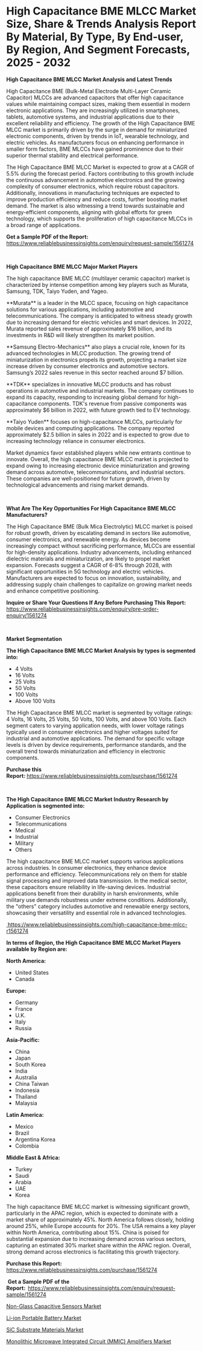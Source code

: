 <p><h1>High Capacitance BME MLCC Market Size, Share & Trends Analysis Report By Material, By Type, By End-user, By Region, And Segment Forecasts, 2025 - 2032</h1></p><p><strong>High Capacitance BME MLCC Market Analysis and Latest Trends</strong></p>
<p><p>High Capacitance BME (Bulk-Metal Electrode Multi-Layer Ceramic Capacitor) MLCCs are advanced capacitors that offer high capacitance values while maintaining compact sizes, making them essential in modern electronic applications. They are increasingly utilized in smartphones, tablets, automotive systems, and industrial applications due to their excellent reliability and efficiency. The growth of the High Capacitance BME MLCC market is primarily driven by the surge in demand for miniaturized electronic components, driven by trends in IoT, wearable technology, and electric vehicles. As manufacturers focus on enhancing performance in smaller form factors, BME MLCCs have gained prominence due to their superior thermal stability and electrical performance.</p><p>The High Capacitance BME MLCC Market is expected to grow at a CAGR of 5.5% during the forecast period. Factors contributing to this growth include the continuous advancement in automotive electronics and the growing complexity of consumer electronics, which require robust capacitors. Additionally, innovations in manufacturing techniques are expected to improve production efficiency and reduce costs, further boosting market demand. The market is also witnessing a trend towards sustainable and energy-efficient components, aligning with global efforts for green technology, which supports the proliferation of high capacitance MLCCs in a broad range of applications.</p></p>
<p><strong>Get a Sample PDF of the Report:&nbsp;</strong> <a href="https://www.reliablebusinessinsights.com/enquiry/request-sample/1561274?utm_campaign=75&utm_medium=2&utm_source=Github&utm_content=ia&utm_term=12022025&utm_id=high-capacitance-bme-mlcc">https://www.reliablebusinessinsights.com/enquiry/request-sample/1561274</a></p>
<p>&nbsp;</p>
<p><strong>High Capacitance BME MLCC Major Market Players</strong></p>
<p><p>The high capacitance BME MLCC (multilayer ceramic capacitor) market is characterized by intense competition among key players such as Murata, Samsung, TDK, Taiyo Yuden, and Yageo. </p><p>**Murata** is a leader in the MLCC space, focusing on high capacitance solutions for various applications, including automotive and telecommunications. The company is anticipated to witness steady growth due to increasing demand for electric vehicles and smart devices. In 2022, Murata reported sales revenue of approximately $16 billion, and its investments in R&D will likely strengthen its market position.</p><p>**Samsung Electro-Mechanics** also plays a crucial role, known for its advanced technologies in MLCC production. The growing trend of miniaturization in electronics propels its growth, projecting a market size increase driven by consumer electronics and automotive sectors. Samsung’s 2022 sales revenue in this sector reached around $7 billion.</p><p>**TDK** specializes in innovative MLCC products and has robust operations in automotive and industrial markets. The company continues to expand its capacity, responding to increasing global demand for high-capacitance components. TDK's revenue from passive components was approximately $6 billion in 2022, with future growth tied to EV technology.</p><p>**Taiyo Yuden** focuses on high-capacitance MLCCs, particularly for mobile devices and computing applications. The company reported approximately $2.5 billion in sales in 2022 and is expected to grow due to increasing technology reliance in consumer electronics.</p><p>Market dynamics favor established players while new entrants continue to innovate. Overall, the high capacitance BME MLCC market is projected to expand owing to increasing electronic device miniaturization and growing demand across automotive, telecommunications, and industrial sectors. These companies are well-positioned for future growth, driven by technological advancements and rising market demands.</p></p>
<p>&nbsp;</p>
<p><strong>What Are The Key Opportunities For High Capacitance BME MLCC Manufacturers?</strong></p>
<p><p>The High Capacitance BME (Bulk Mica Electrolytic) MLCC market is poised for robust growth, driven by escalating demand in sectors like automotive, consumer electronics, and renewable energy. As devices become increasingly compact without sacrificing performance, MLCCs are essential for high-density applications. Industry advancements, including enhanced dielectric materials and miniaturization, are likely to propel market expansion. Forecasts suggest a CAGR of 6-8% through 2028, with significant opportunities in 5G technology and electric vehicles. Manufacturers are expected to focus on innovation, sustainability, and addressing supply chain challenges to capitalize on growing market needs and enhance competitive positioning.</p></p>
<p><strong>Inquire or Share Your Questions If Any Before Purchasing This Report:</strong> <a href="https://www.reliablebusinessinsights.com/enquiry/pre-order-enquiry/1561274?utm_campaign=75&utm_medium=2&utm_source=Github&utm_content=ia&utm_term=12022025&utm_id=high-capacitance-bme-mlcc">https://www.reliablebusinessinsights.com/enquiry/pre-order-enquiry/1561274</a></p>
<p>&nbsp;</p>
<p><strong>Market Segmentation</strong></p>
<p><strong>The High Capacitance BME MLCC Market Analysis by types is segmented into:</strong></p>
<p><ul><li>4 Volts</li><li>16 Volts</li><li>25 Volts</li><li>50 Volts</li><li>100 Volts</li><li>Above 100 Volts</li></ul></p>
<p><p>The High Capacitance BME MLCC market is segmented by voltage ratings: 4 Volts, 16 Volts, 25 Volts, 50 Volts, 100 Volts, and above 100 Volts. Each segment caters to varying application needs, with lower voltage ratings typically used in consumer electronics and higher voltages suited for industrial and automotive applications. The demand for specific voltage levels is driven by device requirements, performance standards, and the overall trend towards miniaturization and efficiency in electronic components.</p></p>
<p><strong>Purchase this Report:&nbsp;</strong><a href="https://www.reliablebusinessinsights.com/purchase/1561274?utm_campaign=75&utm_medium=2&utm_source=Github&utm_content=ia&utm_term=12022025&utm_id=high-capacitance-bme-mlcc">https://www.reliablebusinessinsights.com/purchase/1561274</a></p>
<p>&nbsp;</p>
<p><strong>The High Capacitance BME MLCC Market Industry Research by Application is segmented into:</strong></p>
<p><ul><li>Consumer Electronics</li><li>Telecommunications</li><li>Medical</li><li>Industrial</li><li>Military</li><li>Others</li></ul></p>
<p><p>The high capacitance BME MLCC market supports various applications across industries. In consumer electronics, they enhance device performance and efficiency. Telecommunications rely on them for stable signal processing and improved data transmission. In the medical sector, these capacitors ensure reliability in life-saving devices. Industrial applications benefit from their durability in harsh environments, while military use demands robustness under extreme conditions. Additionally, the "others" category includes automotive and renewable energy sectors, showcasing their versatility and essential role in advanced technologies.</p></p>
<p><a href="https://www.reliablebusinessinsights.com/high-capacitance-bme-mlcc-r1561274?utm_campaign=75&utm_medium=2&utm_source=Github&utm_content=ia&utm_term=12022025&utm_id=high-capacitance-bme-mlcc">&nbsp;https://www.reliablebusinessinsights.com/high-capacitance-bme-mlcc-r1561274</a></p>
<p><strong>In terms of Region, the High Capacitance BME MLCC Market Players available by Region are:</strong></p>
<p>
    <p> <strong> North America: </strong>
        <ul>
            <li>United States</li>
            <li>Canada</li>
        </ul>
        </p> 
    <p> <strong> Europe: </strong>
        <ul>
            <li>Germany</li>
            <li>France</li>
            <li>U.K.</li>
            <li>Italy</li>
            <li>Russia</li>
        </ul>
        </p> 
    <p> <strong> Asia-Pacific: </strong>
        <ul>
            <li>China</li>
            <li>Japan</li>
            <li>South Korea</li>
            <li>India</li>
            <li>Australia</li>
            <li>China Taiwan</li>
            <li>Indonesia</li>
            <li>Thailand</li>
            <li>Malaysia</li>
        </ul>
        </p> 
    <p> <strong> Latin America: </strong>
        <ul>
            <li>Mexico</li>
            <li>Brazil</li>
            <li>Argentina Korea</li>
            <li>Colombia</li>
        </ul>
        </p> 
    <p> <strong> Middle East & Africa: </strong>
        <ul>
            <li>Turkey</li>
            <li>Saudi</li>
            <li>Arabia</li>
            <li>UAE</li>
            <li>Korea</li>
        </ul>
    </p>
    </p>
<p><p>The high capacitance BME MLCC market is witnessing significant growth, particularly in the APAC region, which is expected to dominate with a market share of approximately 45%. North America follows closely, holding around 25%, while Europe accounts for 20%. The USA remains a key player within North America, contributing about 15%. China is poised for substantial expansion due to increasing demand across various sectors, capturing an estimated 30% market share within the APAC region. Overall, strong demand across electronics is facilitating this growth trajectory.</p></p>
<p><strong>Purchase this Report: </strong><a href="https://www.reliablebusinessinsights.com/purchase/1561274?utm_campaign=75&utm_medium=2&utm_source=Github&utm_content=ia&utm_term=12022025&utm_id=high-capacitance-bme-mlcc">https://www.reliablebusinessinsights.com/purchase/1561274</a></p>
<p>&nbsp;<strong>Get a Sample PDF of the Report:&nbsp;&nbsp;</strong><a href="https://www.reliablebusinessinsights.com/enquiry/request-sample/1561274?utm_campaign=75&utm_medium=2&utm_source=Github&utm_content=ia&utm_term=12022025&utm_id=high-capacitance-bme-mlcc">https://www.reliablebusinessinsights.com/enquiry/request-sample/1561274</a></p>
<p><strong></strong></p>
<p><p><a href="https://github.com/dibesnayee/Market-Research-Report-List-1/blob/main/non-glass-capacitive-sensors-market.md?utm_campaign=75&utm_medium=2&utm_source=Github&utm_content=ia&utm_term=12022025&utm_id=high-capacitance-bme-mlcc">Non-Glass Capacitive Sensors Market</a></p><p><a href="https://github.com/rotencohen7j/Market-Research-Report-List-1/blob/main/li-ion-portable-battery-market.md?utm_campaign=75&utm_medium=2&utm_source=Github&utm_content=ia&utm_term=12022025&utm_id=high-capacitance-bme-mlcc">Li-ion Portable Battery Market</a></p><p><a href="https://github.com/juniordelafrance/Market-Research-Report-List-5/blob/main/sic-substrate-materials-market.md?utm_campaign=75&utm_medium=2&utm_source=Github&utm_content=ia&utm_term=12022025&utm_id=high-capacitance-bme-mlcc">SiC Substrate Materials Market</a></p><p><a href="https://github.com/samraaysheg0/Market-Research-Report-List-1/blob/main/monolithic-microwave-integrated-circuit-mmic-amplifiers-market.md?utm_campaign=75&utm_medium=2&utm_source=Github&utm_content=ia&utm_term=12022025&utm_id=high-capacitance-bme-mlcc">Monolithic Microwave Integrated Circuit (MMIC) Amplifiers Market</a></p></p>